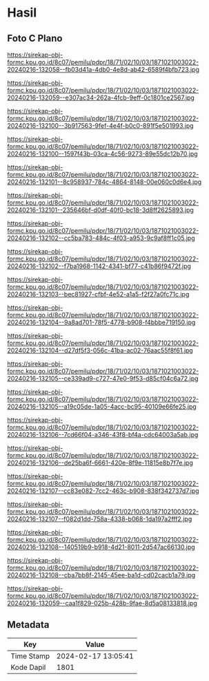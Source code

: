 # Hasil

## Foto C Plano

https://sirekap-obj-formc.kpu.go.id/8c07/pemilu/pdpr/18/71/02/10/03/1871021003022-20240216-132058--fb03d41a-4db0-4e8d-ab42-6589f4bfb723.jpg

https://sirekap-obj-formc.kpu.go.id/8c07/pemilu/pdpr/18/71/02/10/03/1871021003022-20240216-132059--e307ac34-262a-4fcb-9eff-0c1801ce2567.jpg

https://sirekap-obj-formc.kpu.go.id/8c07/pemilu/pdpr/18/71/02/10/03/1871021003022-20240216-132100--3b917563-9fef-4e4f-b0c0-891f5e501993.jpg

https://sirekap-obj-formc.kpu.go.id/8c07/pemilu/pdpr/18/71/02/10/03/1871021003022-20240216-132100--1597f43b-03ca-4c56-9273-89e55dc12b70.jpg

https://sirekap-obj-formc.kpu.go.id/8c07/pemilu/pdpr/18/71/02/10/03/1871021003022-20240216-132101--8c958937-784c-4864-8148-00e060c0d6e4.jpg

https://sirekap-obj-formc.kpu.go.id/8c07/pemilu/pdpr/18/71/02/10/03/1871021003022-20240216-132101--235646bf-d0df-40f0-bc18-3d8ff2625893.jpg

https://sirekap-obj-formc.kpu.go.id/8c07/pemilu/pdpr/18/71/02/10/03/1871021003022-20240216-132102--cc5ba783-484c-4f03-a953-9c9af8ff1c05.jpg

https://sirekap-obj-formc.kpu.go.id/8c07/pemilu/pdpr/18/71/02/10/03/1871021003022-20240216-132102--f7ba1968-1142-4341-bf77-c41b86f9472f.jpg

https://sirekap-obj-formc.kpu.go.id/8c07/pemilu/pdpr/18/71/02/10/03/1871021003022-20240216-132103--bec81927-cfbf-4e52-a1a5-f2f27a0fc71c.jpg

https://sirekap-obj-formc.kpu.go.id/8c07/pemilu/pdpr/18/71/02/10/03/1871021003022-20240216-132104--9a8ad701-78f5-4778-b908-f4bbbe719150.jpg

https://sirekap-obj-formc.kpu.go.id/8c07/pemilu/pdpr/18/71/02/10/03/1871021003022-20240216-132104--d27df5f3-056c-41ba-ac02-76aac55f8f61.jpg

https://sirekap-obj-formc.kpu.go.id/8c07/pemilu/pdpr/18/71/02/10/03/1871021003022-20240216-132105--ce339ad9-c727-47e0-9f53-d85cf04c6a72.jpg

https://sirekap-obj-formc.kpu.go.id/8c07/pemilu/pdpr/18/71/02/10/03/1871021003022-20240216-132105--a19c05de-1a05-4acc-bc95-40109e66fe25.jpg

https://sirekap-obj-formc.kpu.go.id/8c07/pemilu/pdpr/18/71/02/10/03/1871021003022-20240216-132106--7cd66f04-a346-43f8-bf4a-cdc64003a5ab.jpg

https://sirekap-obj-formc.kpu.go.id/8c07/pemilu/pdpr/18/71/02/10/03/1871021003022-20240216-132106--de25ba6f-6661-420e-8f9e-11815e8b7f7e.jpg

https://sirekap-obj-formc.kpu.go.id/8c07/pemilu/pdpr/18/71/02/10/03/1871021003022-20240216-132107--cc83e082-7cc2-463c-b908-838f342737d7.jpg

https://sirekap-obj-formc.kpu.go.id/8c07/pemilu/pdpr/18/71/02/10/03/1871021003022-20240216-132107--f082d1dd-758a-4338-b068-1da197a2fff2.jpg

https://sirekap-obj-formc.kpu.go.id/8c07/pemilu/pdpr/18/71/02/10/03/1871021003022-20240216-132108--140519b9-b918-4d21-8011-2d547ac66130.jpg

https://sirekap-obj-formc.kpu.go.id/8c07/pemilu/pdpr/18/71/02/10/03/1871021003022-20240216-132108--cba7bb8f-2145-45ee-ba1d-cd02cacb1a79.jpg

https://sirekap-obj-formc.kpu.go.id/8c07/pemilu/pdpr/18/71/02/10/03/1871021003022-20240216-132059--caa1f829-025b-428b-9fae-8d5a08133818.jpg


## Metadata

| Key        | Value               |
| ---------- | ------------------- |
| Time Stamp | 2024-02-17 13:05:41 |
| Kode Dapil | 1801                |



